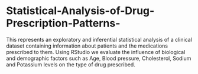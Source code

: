 # Statistical-Analysis-of-Drug-Prescription-Patterns-
This represents an exploratory and inferential statistical analysis of a clinical dataset  containing information about patients and the medications prescribed to them. Using  RStudio we evaluate the influence of biological and demographic factors such as Age,  Blood pressure, Cholesterol, Sodium and Potassium levels on the type of drug prescribed.
